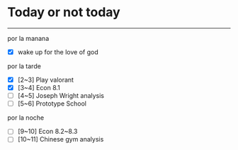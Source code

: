 # Today or not today
---
por la manana
- [x] wake up for the love of god

por la tarde
- [x] [2~3] Play valorant
- [x] [3~4] Econ 8.1
- [ ] [4~5] Joseph Wright analysis
- [ ] [5~6] Prototype School

por la noche
- [ ] [9~10] Econ 8.2~8.3
- [ ] [10~11] Chinese gym analysis